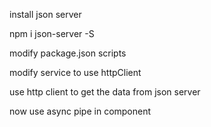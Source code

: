 install json server

npm i json-server -S

modify package.json scripts

modify service to use httpClient

use http client to get the data from json server

now use async pipe in component

